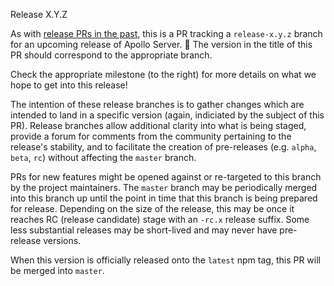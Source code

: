 Release X.Y.Z

As with [release PRs in the past](https://github.com/apollographql/apollo-server/issues?q=label%3A%22%F0%9F%8F%97+release%22+is%3Aclosed), this is a PR tracking a `release-x.y.z` branch for an upcoming release of Apollo Server. 🙌   The version in the title of this PR should correspond to the appropriate branch.

Check the appropriate milestone (to the right) for more details on what we hope to get into this release!

The intention of these release branches is to gather changes which are intended to land in a specific version (again, indiciated by the subject of this PR).  Release branches allow additional clarity into what is being staged, provide a forum for comments from the community pertaining to the release's stability, and to facilitate the creation of pre-releases (e.g. `alpha`, `beta`, `rc`) without affecting the `master` branch.

PRs for new features might be opened against or re-targeted to this branch by the project maintainers.  The `master` branch may be periodically merged into this branch up until the point in time that this branch is being prepared for release.  Depending on the size of the release, this may be once it reaches RC (release candidate) stage with an `-rc.x` release suffix.  Some less substantial releases may be short-lived and may never have pre-release versions.

When this version is officially released onto the `latest` npm tag, this PR will be merged into `master`.
